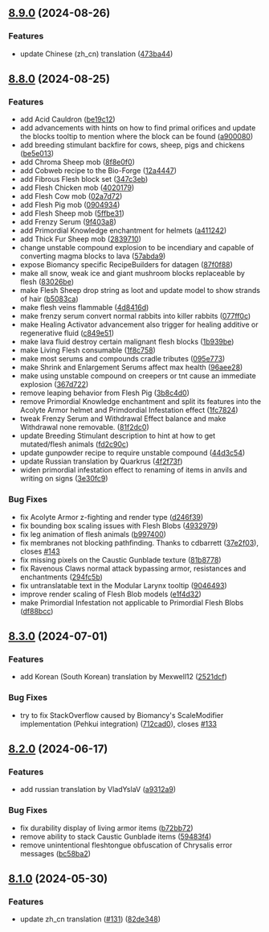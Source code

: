 ## [8.9.0](https://github.com/Elenterius/Biomancy/compare/1.20.1-v2.8.8.0...1.20.1-v2.8.9.0) (2024-08-26)


### Features

* update Chinese (zh_cn) translation ([473ba44](https://github.com/Elenterius/Biomancy/commit/473ba44dde2acd8f57ecbe3ffc952d28ee5dd4f0))

## [8.8.0](https://github.com/Elenterius/Biomancy/compare/1.20.1-v2.8.3.0...1.20.1-v2.8.8.0) (2024-08-25)


### Features

* add Acid Cauldron ([be19c12](https://github.com/Elenterius/Biomancy/commit/be19c1259610ec3ecfb9fce6551c974085f7a11f))
* add advancements with hints on how to find primal orifices and update the blocks tooltip to mention where the block can be found ([a900080](https://github.com/Elenterius/Biomancy/commit/a9000804b27f2b8f6e641286d902695fae308fdb))
* add breeding stimulant backfire for cows, sheep, pigs and chickens ([be5e013](https://github.com/Elenterius/Biomancy/commit/be5e013103fd20cfe23e8e2a8f1b6135eaa64cee))
* add Chroma Sheep mob ([8f8e0f0](https://github.com/Elenterius/Biomancy/commit/8f8e0f0aace8f1c7bc7d5ebd65e2ebc301bdb2c2))
* add Cobweb recipe to the Bio-Forge ([12a4447](https://github.com/Elenterius/Biomancy/commit/12a444764ac133278311df69138eeac9ceeb8719))
* add Fibrous Flesh block set ([347c3eb](https://github.com/Elenterius/Biomancy/commit/347c3eba67902b21b365a1a5910a8933fa316242))
* add Flesh Chicken mob ([4020179](https://github.com/Elenterius/Biomancy/commit/402017916e4ecafd3840c0ff467137ef16407a7b))
* add Flesh Cow mob ([02a7d72](https://github.com/Elenterius/Biomancy/commit/02a7d724b6736f78d1f3bf81e3cfde36e742d95b))
* add Flesh Pig mob ([0904934](https://github.com/Elenterius/Biomancy/commit/0904934f59ca0f4b2053543cfe59ecc84cb8b7ea))
* add Flesh Sheep mob ([5ffbe31](https://github.com/Elenterius/Biomancy/commit/5ffbe31a573757617247c1ab8b0c533447b3a423))
* add Frenzy Serum ([9f403a8](https://github.com/Elenterius/Biomancy/commit/9f403a8e2ad341b786b31a3590a86147d040407f))
* add Primordial Knowledge enchantment for helmets ([a411242](https://github.com/Elenterius/Biomancy/commit/a41124288242ed1300e02865f70bf5ab63a31966))
* add Thick Fur Sheep mob ([2839710](https://github.com/Elenterius/Biomancy/commit/28397105ed80b8efc35a708f069b2fe1950e6bdb))
* change unstable compound explosion to be incendiary and capable of converting magma blocks to lava ([57abda9](https://github.com/Elenterius/Biomancy/commit/57abda9353279ec2bf6da7fa219d83420d6d1c04))
* expose Biomancy specific RecipeBuilders for datagen ([87f0f88](https://github.com/Elenterius/Biomancy/commit/87f0f8800de0a74b53d45498f3f9e2d618073d41))
* make all snow, weak ice and giant mushroom blocks replaceable by flesh ([83026be](https://github.com/Elenterius/Biomancy/commit/83026be70cbd3c00db8a7330d771f950147419cc))
* make Flesh Sheep drop string as loot and update model to show strands of hair ([b5083ca](https://github.com/Elenterius/Biomancy/commit/b5083cae081537ac7e9a4b8061ca2343c9ef2150))
* make flesh veins flammable ([4d8416d](https://github.com/Elenterius/Biomancy/commit/4d8416db0bc1e31d51a0c45f244a3f7c25bcf325))
* make frenzy serum convert normal rabbits into killer rabbits ([077ff0c](https://github.com/Elenterius/Biomancy/commit/077ff0c4a6fe769839f5378d9e49db2dcfd26ea1))
* make Healing Activator advancement also trigger for healing additive or regenerative fluid ([c849e51](https://github.com/Elenterius/Biomancy/commit/c849e5131549b15bf5ca61a8a572563058366805))
* make lava fluid destroy certain malignant flesh blocks ([1b939be](https://github.com/Elenterius/Biomancy/commit/1b939be47f1853a351db179cbd1332d583e17c71))
* make Living Flesh consumable ([1f8c758](https://github.com/Elenterius/Biomancy/commit/1f8c758c9207a248f1d87b0c7c07cd1971dc3a2d))
* make most serums and compounds cradle tributes ([095e773](https://github.com/Elenterius/Biomancy/commit/095e7731091dbd474960ca4a4cb5f33af3f96fb1))
* make Shrink and Enlargement Serums affect max health ([96aee28](https://github.com/Elenterius/Biomancy/commit/96aee289f86d3149e2e54fcff744139830cab653))
* make using unstable compound on creepers or tnt cause an immediate explosion ([367d722](https://github.com/Elenterius/Biomancy/commit/367d7223b3c8e1339b852287f801ae10f1ed8d33))
* remove leaping behavior from Flesh Pig ([3b8c4d0](https://github.com/Elenterius/Biomancy/commit/3b8c4d02ad45f6a7eb1b713884c42b92c553669f))
* remove Primordial Knowledge enchantment and split its features into the Acolyte Armor helmet and Primdordial Infestation effect ([1fc7824](https://github.com/Elenterius/Biomancy/commit/1fc7824b8fe33935595dbf8e3a4da0302fbdd144))
* tweak Frenzy Serum and Withdrawal Effect balance and make Withdrawal none removable. ([81f2dc0](https://github.com/Elenterius/Biomancy/commit/81f2dc058cf71f92465c6b333856242cb9caf2dd))
* update Breeding Stimulant description to hint at how to get mutated/flesh animals ([fd2c90c](https://github.com/Elenterius/Biomancy/commit/fd2c90c9a92cfb6b8fc1320e02a552b526fa86a0))
* update gunpowder recipe to require unstable compound ([44d3c54](https://github.com/Elenterius/Biomancy/commit/44d3c54a5a84c3180218a23e6260459a00ccc079))
* update Russian translation by Quarkrus ([4f2f73f](https://github.com/Elenterius/Biomancy/commit/4f2f73ff95dcd2cf4d8f33cc022fbeabd70adf3b))
* widen primordial infestation effect to renaming of items in anvils and writing on signs ([3e30fc9](https://github.com/Elenterius/Biomancy/commit/3e30fc901b583ad33348a38d89489058d136f95c))


### Bug Fixes

* fix Acolyte Armor z-fighting and render type ([d246f39](https://github.com/Elenterius/Biomancy/commit/d246f39da64cc46a5bd8743410609fe00071aa9f))
* fix bounding box scaling issues with Flesh Blobs ([4932979](https://github.com/Elenterius/Biomancy/commit/4932979598e77f7aee1641318b23c25a98fc7028))
* fix leg animation of flesh animals ([b997400](https://github.com/Elenterius/Biomancy/commit/b99740065a37fee5814d4bc99cd3ee4c58c87188))
* fix membranes not blocking pathfinding. Thanks to cdbarrett ([37e2f03](https://github.com/Elenterius/Biomancy/commit/37e2f03ac6b339281fe95b5c8ee18f2b2fc69be3)), closes [#143](https://github.com/Elenterius/Biomancy/issues/143)
* fix missing pixels on the Caustic Gunblade texture ([81b8778](https://github.com/Elenterius/Biomancy/commit/81b87789fc40dbf0c7620bb61370850c4abd7e6f))
* fix Ravenous Claws normal attack bypassing armor, resistances and enchantments ([294fc5b](https://github.com/Elenterius/Biomancy/commit/294fc5bfda76e4b6ab5e84c234bb9efccea958a5))
* fix untranslatable text in the Modular Larynx tooltip ([9046493](https://github.com/Elenterius/Biomancy/commit/904649364737b7f8e7dc358292c7d6b4b820fff6))
* improve render scaling of Flesh Blob models ([e1f4d32](https://github.com/Elenterius/Biomancy/commit/e1f4d32307d0c246d5141262969e1876bbffd24f))
* make Primordial Infestation not applicable to Primordial Flesh Blobs ([df88bcc](https://github.com/Elenterius/Biomancy/commit/df88bccc92caad88c7d8e1ee053bb2fba5e92f81))

## [8.3.0](https://github.com/Elenterius/Biomancy/compare/1.20.1-v2.8.2.0...1.20.1-v2.8.3.0) (2024-07-01)


### Features

* add Korean (South Korean) translation by Mexwell12 ([2521dcf](https://github.com/Elenterius/Biomancy/commit/2521dcf21c354fa87b9416a5a01bba1da0315574))


### Bug Fixes

* try to fix StackOverflow caused by Biomancy's ScaleModifier implementation (Pehkui integration) ([712cad0](https://github.com/Elenterius/Biomancy/commit/712cad09c25f4ea86cf3f316fe179bd33dc8d135)), closes [#133](https://github.com/Elenterius/Biomancy/issues/133)

## [8.2.0](https://github.com/Elenterius/Biomancy/compare/1.20.1-v2.8.1.0...1.20.1-v2.8.2.0) (2024-06-17)


### Features

* add russian translation by VladYslaV ([a9312a9](https://github.com/Elenterius/Biomancy/commit/a9312a96330f7d2cb4f5741ce0a959ee0d3a37fd))


### Bug Fixes

* fix durability display of living armor items ([b72bb72](https://github.com/Elenterius/Biomancy/commit/b72bb72f318a829cfe8f516f4205bee8d44a8b1a))
* remove ability to stack Caustic Gunblade items ([59483f4](https://github.com/Elenterius/Biomancy/commit/59483f456dbffd0b0256c98780ce8e12c8e86552))
* remove unintentional fleshtongue obfuscation of Chrysalis error messages ([bc58ba2](https://github.com/Elenterius/Biomancy/commit/bc58ba2e8412be3ff22c83843d39a519d1e30477))

## [8.1.0](https://github.com/Elenterius/Biomancy/compare/1.20.1-v2.8.0.0...1.20.1-v2.8.1.0) (2024-05-30)


### Features

* update zh_cn translation ([#131](https://github.com/Elenterius/Biomancy/issues/131)) ([82de348](https://github.com/Elenterius/Biomancy/commit/82de34806e467d569a537dec3d306006f5719ba1))

